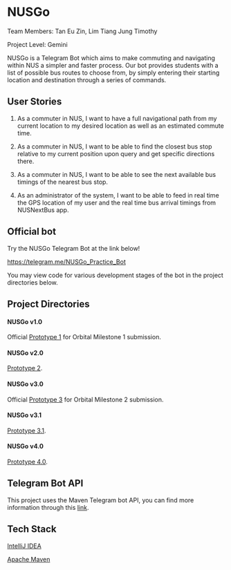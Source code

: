 # NUSGo
Team Members: Tan Eu Zin, Lim Tiang Jung Timothy

Project Level: Gemini

NUSGo is a Telegram Bot which aims to make commuting and navigating within NUS a simpler and faster process. Our bot provides students with a list of possible bus routes to choose from, by simply entering their starting location and destination through a series of commands. 

## User Stories
1. As a commuter in NUS, I want to have a full navigational path from my current location to my desired
location as well as an estimated commute time.

2. As a commuter in NUS, I want to be able to find the closest bus stop relative to my current position
upon query and get specific directions there.

3. As a commuter in NUS, I want to be able to see the next available bus timings of the nearest bus stop.

4. As an administrator of the system, I want to be able to feed in real time the GPS location of my user
and the real time bus arrival timings from NUSNextBus app.

## Official bot
Try the NUSGo Telegram Bot at the link below!

https://telegram.me/NUSGo_Practice_Bot

You may view code for various development stages of the bot in the project directories below.

## Project Directories
#### NUSGo v1.0
Official [Prototype 1](/NUSGo%20v1.0) for Orbital Milestone 1 submission.
#### NUSGo v2.0
[Prototype 2](/NUSGo%20v2.0).
#### NUSGo v3.0
Official [Prototype 3](/NUSGo%20v3.0) for Orbital Milestone 2 submission.
#### NUSGo v3.1
[Prototype 3.1](/NUSGo%20v3.0).
#### NUSGo v4.0
[Prototype 4.0](/NUSGo%20v4.0).


## Telegram Bot API
This project uses the Maven Telegram bot API, you can find more information through this [link](https://github.com/rubenlagus/TelegramBots).

## Tech Stack
[IntelliJ IDEA](https://www.jetbrains.com/idea/)

[Apache Maven](http://maven.apache.org/)
